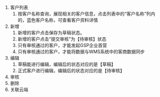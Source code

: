 1. 客户列表
   1.  按客户名称查询，展现相关的客户信息，点击列表中的“客户名称”列内的，蓝色客户名称，可查看客户资料详情
2. 新增
   1. 新增的客户点击保存为草稿状态。
   2. 新增的客户点击“提交审核”为【待审核】状态
   3. 只有审核通过的客户，才能发起GSP企业首营
   4. 只有审核通过的客户，才能将数据与WMS系统中的客商数据同步
3. 编辑
   1. 草稿能进行编辑，编辑后的状态对应的是【草稿】
   2. 正式客户进行编辑，编辑后的状态对应的是【待审核】
4. 审核
5. 删除
6. 关联云端




